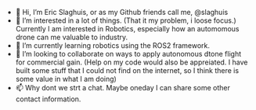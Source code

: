 - 👋 Hi, I’m Eric Slaghuis, or as my Github friends call me, @slaghuis
- 👀 I’m interested in a lot of things. (That it my problem, i loose focus.) Currently I am interested in Robotics, especially how an automomous drone can me valuable to industry. 
- 🌱 I’m currently learning robotics using the ROS2 framework.
- 💞️ I’m looking to collaborate on ways to apply autonomous dtone flight for commercial gain.  (Help on my code would also be appreiated.  I have built some stuff that I could not find on the internet, so I think there is some value in what I am doing)  
- 📫 Why dont we strt a chat.  Maybe oneday I can share some other contact information.

<!---
slaghuis/slaghuis is a ✨ special ✨ repository because its `README.md` (this file) appears on your GitHub profile.
You can click the Preview link to take a look at your changes.
--->
